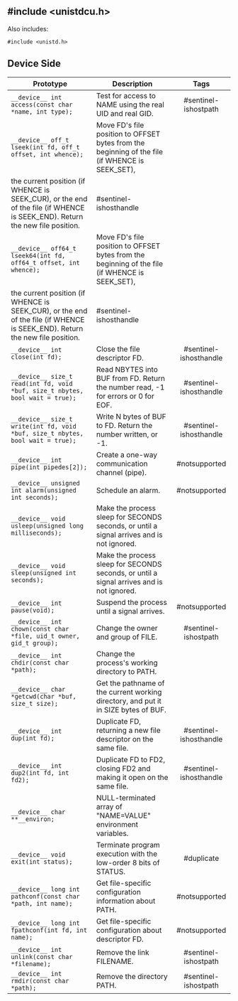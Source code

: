 ## #include <unistdcu.h>

Also includes:
```
#include <unistd.h>
```

## Device Side
Prototype | Description | Tags
--- | --- | :---:
```__device__ int access(const char *name, int type);``` | Test for access to NAME using the real UID and real GID. | #sentinel-ishostpath
```__device__ off_t lseek(int fd, off_t offset, int whence);``` | Move FD's file position to OFFSET bytes from the beginning of the file (if WHENCE is SEEK_SET),
the current position (if WHENCE is SEEK_CUR), or the end of the file (if WHENCE is SEEK_END). Return the new file position. | #sentinel-ishosthandle
```__device__ off64_t lseek64(int fd, off64_t offset, int whence);``` | Move FD's file position to OFFSET bytes from the beginning of the file (if WHENCE is SEEK_SET),
the current position (if WHENCE is SEEK_CUR), or the end of the file (if WHENCE is SEEK_END). Return the new file position. | #sentinel-ishosthandle
```__device__ int close(int fd);``` | Close the file descriptor FD. | #sentinel-ishosthandle
```__device__ size_t read(int fd, void *buf, size_t nbytes, bool wait = true);``` | Read NBYTES into BUF from FD.  Return the number read, -1 for errors or 0 for EOF. | #sentinel-ishosthandle
```__device__ size_t write(int fd, void *buf, size_t nbytes, bool wait = true);``` | Write N bytes of BUF to FD.  Return the number written, or -1. | #sentinel-ishosthandle
```__device__ int pipe(int pipedes[2]);``` | Create a one-way communication channel (pipe). | #notsupported
```__device__ unsigned int alarm(unsigned int seconds);``` | Schedule an alarm. | #notsupported
```__device__ void usleep(unsigned long milliseconds);``` | Make the process sleep for SECONDS seconds, or until a signal arrives and is not ignored.
```__device__ void sleep(unsigned int seconds);``` | Make the process sleep for SECONDS seconds, or until a signal arrives and is not ignored.
```__device__ int pause(void);``` | Suspend the process until a signal arrives. | #notsupported
```__device__ int chown(const char *file, uid_t owner, gid_t group);``` | Change the owner and group of FILE. | #sentinel-ishostpath
```__device__ int chdir(const char *path);``` | Change the process's working directory to PATH.
```__device__ char *getcwd(char *buf, size_t size);``` | Get the pathname of the current working directory, and put it in SIZE bytes of BUF.
```__device__ int dup(int fd);``` | Duplicate FD, returning a new file descriptor on the same file. | #sentinel-ishosthandle
```__device__ int dup2(int fd, int fd2);``` | Duplicate FD to FD2, closing FD2 and making it open on the same file. | #sentinel-ishosthandle
```__device__ char **__environ;``` | NULL-terminated array of "NAME=VALUE" environment variables.
```__device__ void exit(int status);``` | Terminate program execution with the low-order 8 bits of STATUS. | #duplicate
```__device__ long int pathconf(const char *path, int name);``` | Get file-specific configuration information about PATH. | #notsupported
```__device__ long int fpathconf(int fd, int name);``` | Get file-specific configuration about descriptor FD. | #notsupported
```__device__ int unlink(const char *filename);``` | Remove the link FILENAME. | #sentinel-ishostpath
```__device__ int rmdir(const char *path);``` | Remove the directory PATH. | #sentinel-ishostpath
